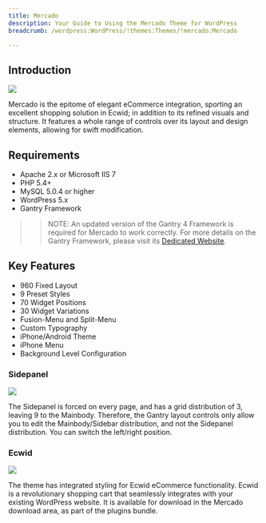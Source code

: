 ```yaml
---
title: Mercado
description: Your Guide to Using the Mercado Theme for WordPress
breadcrumb: /wordpress:WordPress/!themes:Themes/!mercado:Mercado

---
```


Introduction
-----

![][mercado]

Mercado is the epitome of elegant eCommerce integration, sporting an excellent shopping solution in Ecwid; in addition to its refined visuals and structure. It features a whole range of controls over its layout and design elements, allowing for swift modification.

Requirements
-----

* Apache 2.x or Microsoft IIS 7
* PHP 5.4+
* MySQL 5.0.4 or higher
* WordPress 5.x
* Gantry Framework

>> NOTE: An updated version of the Gantry 4 Framework is required for Mercado to work correctly. For more details on the Gantry Framework, please visit its [Dedicated Website][gantry].

Key Features
-----

* 960 Fixed Layout
* 9 Preset Styles
* 70 Widget Positions
* 30 Widget Variations
* Fusion-Menu and Split-Menu
* Custom Typography
* iPhone/Android Theme
* iPhone Menu
* Background Level Configuration

### Sidepanel

![][sidepanel]

The Sidepanel is forced on every page, and has a grid distribution of 3, leaving 9 to the Mainbody. Therefore, the Gantry layout controls only allow you to edit the Mainbody/Sidebar distribution, and not the Sidepanel distribution. You can switch the left/right position.

### Ecwid

![][ecwid]

The theme has integrated styling for Ecwid eCommerce functionality. Ecwid is a revolutionary shopping cart that seamlessly integrates with your existing WordPress website. It is available for download in the Mercado download area, as part of the plugins bundle.

[gantry]: http://gantry.org/
[gantry_install]: ../../start/gantry.md
[mercado]: assets/mercado.jpeg
[sidepanel]: assets/sidepanel.jpg
[ecwid]: assets/ecwid.jpg
[bootstrap]: http://twitter.github.com/bootstrap/

